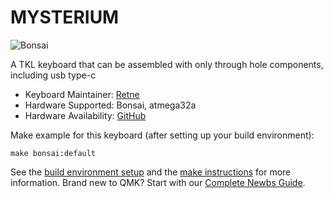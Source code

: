 # MYSTERIUM

![Bonsai](https://i.imgur.com/XypHguN.jpg)

A TKL keyboard that can be assembled with only through hole components, including usb type-c

* Keyboard Maintainer: [Retne](https://github.com/Retne01)
* Hardware Supported: Bonsai, atmega32a
* Hardware Availability: [GitHub](https://github.com/Retne01/Bonsai)

Make example for this keyboard (after setting up your build environment):

    make bonsai:default

See the [build environment setup](https://docs.qmk.fm/#/getting_started_build_tools) and the [make instructions](https://docs.qmk.fm/#/getting_started_make_guide) for more information. Brand new to QMK? Start with our [Complete Newbs Guide](https://docs.qmk.fm/#/newbs).
